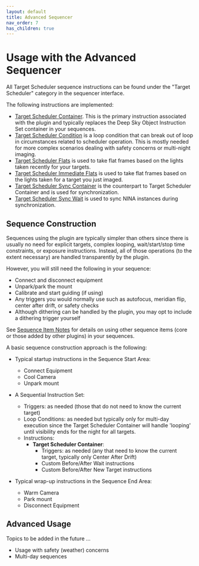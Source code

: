```yaml
---
layout: default
title: Advanced Sequencer
nav_order: 7
has_children: true
---
```


# Usage with the Advanced Sequencer

All Target Scheduler sequence instructions can be found under the "Target Scheduler" category in the sequencer interface.

The following instructions are implemented:
* [Target Scheduler Container](container.html).  This is the primary instruction associated with the plugin and typically replaces the Deep Sky Object Instruction Set container in your sequences.
* [Target Scheduler Condition](condition.html) is a loop condition that can break out of loop in circumstances related to scheduler operation.  This is mostly needed for more complex scenarios dealing with safety concerns or multi-night imaging.
* [Target Scheduler Flats](flats.html#target-scheduler-flats) is used to take flat frames based on the lights taken recently for your targets.
* [Target Scheduler Immediate Flats](flats.html#target-scheduler-immediate-flats) is used to take flat frames based on the lights taken for a target you just imaged.
* [Target Scheduler Sync Container](../synchronization.html#target-scheduler-sync-container) is the counterpart to Target Scheduler Container and is used for synchronization.
* [Target Scheduler Sync Wait](../synchronization.html#target-scheduler-sync-wait) is used to sync NINA instances during synchronization.

## Sequence Construction

Sequences using the plugin are typically simpler than others since there is usually no need for explicit targets, complex looping, wait/start/stop time constraints, or exposure instructions.  Instead, all of those operations (to the extent necessary) are handled transparently by the plugin.

However, you will still need the following in your sequence:
* Connect and disconnect equipment
* Unpark/park the mount
* Calibrate and start guiding (if using)
* Any triggers you would normally use such as autofocus, meridian flip, center after drift, or safety checks
* Although dithering can be handled by the plugin, you may opt to include a dithering trigger yourself

See [Sequence Item Notes](notes.html) for details on using other sequence items (core or those added by other plugins) in your sequences.

A basic sequence construction approach is the following:
* Typical startup instructions in the Sequence Start Area:
    * Connect Equipment
    * Cool Camera
    * Unpark mount
* A Sequential Instruction Set:
    * Triggers: as needed (those that do not need to know the current target)
    * Loop Conditions: as needed but typically only for multi-day execution since the Target Scheduler Container will handle 'looping' until visibility ends for the night for all targets.
    * Instructions:
        * **Target Scheduler Container**:
            * Triggers: as needed (any that need to know the current target, typically only Center After Drift)
            * Custom Before/After Wait instructions
            * Custom Before/After New Target instructions

* Typical wrap-up instructions in the Sequence End Area:
    * Warm Camera
    * Park mount
    * Disconnect Equipment

## Advanced Usage

Topics to be added in the future ...
* Usage with safety (weather) concerns
* Multi-day sequences
